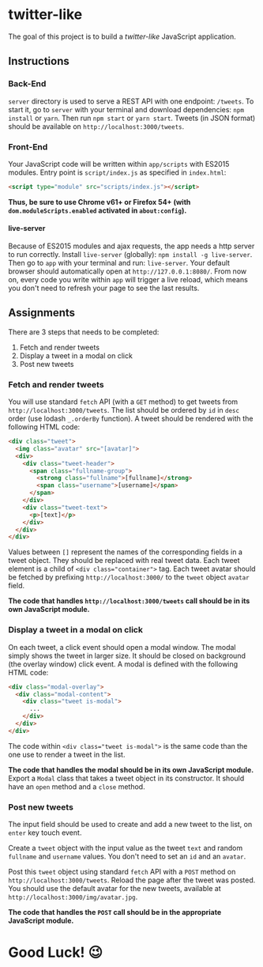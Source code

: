 # twitter-like

The goal of this project is to build a *twitter-like* JavaScript application.

## Instructions

### Back-End

`server` directory is used to serve a REST API with one endpoint: `/tweets`. To start it, go to `server` with your terminal and download dependencies: `npm install` or `yarn`. Then run `npm start` or `yarn start`. Tweets (in JSON format) should be available on `http://localhost:3000/tweets`.

### Front-End

Your JavaScript code will be written within `app/scripts` with ES2015 modules. Entry point is `script/index.js` as specified in `index.html`:
```html
<script type="module" src="scripts/index.js"></script>
```
**Thus, be sure to use Chrome v61+ or Firefox 54+ (with `dom.moduleScripts.enabled` activated in `about:config`).**

#### live-server

Because of ES2015 modules and ajax requests, the app needs a http server to run correctly. Install `live-server` (globally): `npm install -g live-server`. Then go to `app` with your terminal and run: `live-server`. Your default browser should automatically open at `http://127.0.0.1:8080/`. From now on, every code you write within `app` will trigger a live reload, which means you don't need to refresh your page to see the last results.

## Assignments

There are 3 steps that needs to be completed:

1. Fetch and render tweets
2. Display a tweet in a modal on click
3. Post new tweets

### Fetch and render tweets

You will use standard `fetch` API (with a `GET` method) to get tweets from `http://localhost:3000/tweets`. The list should be ordered by `id` in `desc` order (use lodash `_.orderBy` function). A tweet should be rendered with the following HTML code:

```html
<div class="tweet">
  <img class="avatar" src="[avatar]">
  <div>
    <div class="tweet-header">
      <span class="fullname-group">
        <strong class="fullname">[fullname]</strong>
        <span class="username">[username]</span>
      </span>
    </div>
    <div class="tweet-text">
      <p>[text]</p>
    </div>
  </div>
</div>
```
Values between `[]` represent the names of the corresponding fields in a tweet object. They should be replaced with real tweet data. Each tweet element is a child of `<div class="container">` tag. Each tweet avatar should be fetched by prefixing `http://localhost:3000/` to the `tweet` object `avatar` field.

**The code that handles `http://localhost:3000/tweets` call should be in its own JavaScript module.**

### Display a tweet in a modal on click

On each tweet, a click event should open a modal window. The modal simply shows the tweet in larger size. It should be closed on background (the overlay window) click event. A modal is defined with the following HTML code:

```html
<div class="modal-overlay">
  <div class="modal-content">
    <div class="tweet is-modal">
      ...
    </div>
  </div>
</div>
```

The code within `<div class="tweet is-modal">` is the same code than the one use to render a tweet in the list.

**The code that handles the modal should be in its own JavaScript module.** Export a `Modal` class that takes a tweet object in its constructor. It should have an `open` method and a `close` method.

### Post new tweets

The input field should be used to create and add a new tweet to the list, on `enter` key touch event.

Create a `tweet` object with the input value as the tweet `text` and random `fullname` and `username` values. You don't need to set an `id` and an `avatar`.


Post this `tweet` object using standard `fetch` API with a `POST` method on `http://localhost:3000/tweets`. Reload the page after the tweet was posted. You should use the default avatar for the new tweets, available at `http://localhost:3000/img/avatar.jpg`.

**The code that handles the `POST` call should be in the appropriate JavaScript module.**

# Good Luck! 😉
